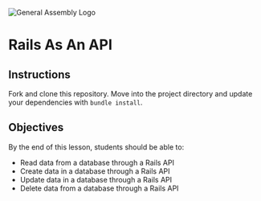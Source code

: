 ![General Assembly Logo](http://i.imgur.com/ke8USTq.png)

Rails As An API
===============

Instructions
------------

Fork and clone this repository. Move into the project directory and update your dependencies with `bundle install`.

Objectives
----------

By the end of this lesson, students should be able to:

- Read data from a database through a Rails API
- Create data in a database through a Rails API
- Update data in a database through a Rails API
- Delete data from a database through a Rails API
